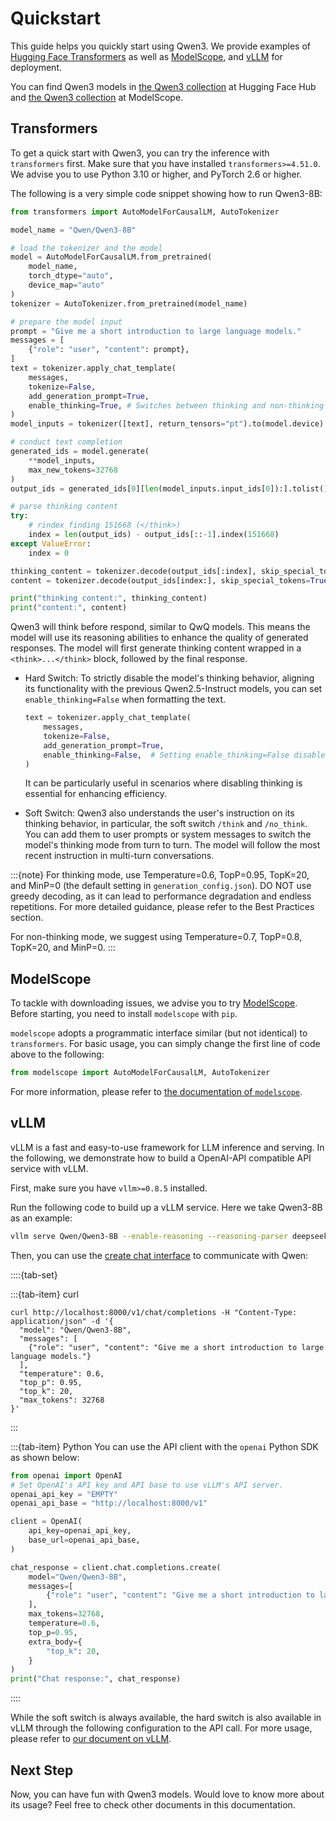 # Quickstart

This guide helps you quickly start using Qwen3. 
We provide examples of [Hugging Face Transformers](https://github.com/huggingface/transformers) as well as [ModelScope](https://github.com/modelscope/modelscope), and [vLLM](https://github.com/vllm-project/vllm) for deployment.

You can find Qwen3 models in [the Qwen3 collection](https://huggingface.co/collections/Qwen/qwen3-67dd247413f0e2e4f653967f) at Hugging Face Hub and [the Qwen3 collection](https://www.modelscope.cn/collections/Qwen3-9743180bdc6b48) at ModelScope.

## Transformers

To get a quick start with Qwen3, you can try the inference with `transformers` first.
Make sure that you have installed `transformers>=4.51.0`.
We advise you to use Python 3.10 or higher, and PyTorch 2.6 or higher.

The following is a very simple code snippet showing how to run Qwen3-8B:

```python
from transformers import AutoModelForCausalLM, AutoTokenizer

model_name = "Qwen/Qwen3-8B"

# load the tokenizer and the model
model = AutoModelForCausalLM.from_pretrained(
    model_name,
    torch_dtype="auto",
    device_map="auto"
)
tokenizer = AutoTokenizer.from_pretrained(model_name)

# prepare the model input
prompt = "Give me a short introduction to large language models."
messages = [
    {"role": "user", "content": prompt},
]
text = tokenizer.apply_chat_template(
    messages,
    tokenize=False,
    add_generation_prompt=True,
    enable_thinking=True, # Switches between thinking and non-thinking modes. Default is True.
)
model_inputs = tokenizer([text], return_tensors="pt").to(model.device)

# conduct text completion
generated_ids = model.generate(
    **model_inputs,
    max_new_tokens=32768
)
output_ids = generated_ids[0][len(model_inputs.input_ids[0]):].tolist() 

# parse thinking content
try:
    # rindex finding 151668 (</think>)
    index = len(output_ids) - output_ids[::-1].index(151668)
except ValueError:
    index = 0

thinking_content = tokenizer.decode(output_ids[:index], skip_special_tokens=True).strip("\n")
content = tokenizer.decode(output_ids[index:], skip_special_tokens=True).strip("\n")

print("thinking content:", thinking_content)
print("content:", content)
```

Qwen3 will think before respond, similar to QwQ models.
This means the model will use its reasoning abilities to enhance the quality of generated responses.
The model will first generate thinking content wrapped in a `<think>...</think>` block, followed by the final response.

-   Hard Switch:
    To strictly disable the model's thinking behavior, aligning its functionality with the previous Qwen2.5-Instruct models, you can set `enable_thinking=False` when formatting the text. 
    ```python
    text = tokenizer.apply_chat_template(
        messages,
        tokenize=False,
        add_generation_prompt=True,
        enable_thinking=False,  # Setting enable_thinking=False disables thinking mode
    )
    ```
    It can be particularly useful in scenarios where disabling thinking is essential for enhancing efficiency.

-   Soft Switch:
    Qwen3 also understands the user's instruction on its thinking behavior, in particular, the soft switch `/think` and `/no_think`.
    You can add them to user prompts or system messages to switch the model's thinking mode from turn to turn. 
    The model will follow the most recent instruction in multi-turn conversations.

:::{note}
For thinking mode, use Temperature=0.6, TopP=0.95, TopK=20, and MinP=0 (the default setting in `generation_config.json`).
DO NOT use greedy decoding, as it can lead to performance degradation and endless repetitions. 
For more detailed guidance, please refer to the Best Practices section.

For non-thinking mode, we suggest using Temperature=0.7, TopP=0.8, TopK=20, and MinP=0. 
:::


## ModelScope

To tackle with downloading issues, we advise you to try [ModelScope](https://github.com/modelscope/modelscope).
Before starting, you need to install `modelscope` with `pip`. 

`modelscope` adopts a programmatic interface similar (but not identical) to `transformers`.
For basic usage, you can simply change the first line of code above to the following:

```python
from modelscope import AutoModelForCausalLM, AutoTokenizer
```

For more information, please refer to [the documentation of `modelscope`](https://www.modelscope.cn/docs).

## vLLM 

vLLM is a fast and easy-to-use framework for LLM inference and serving. 
In the following, we demonstrate how to build a OpenAI-API compatible API service with vLLM.

First, make sure you have `vllm>=0.8.5` installed.

Run the following code to build up a vLLM service. 
Here we take Qwen3-8B as an example:

```bash
vllm serve Qwen/Qwen3-8B --enable-reasoning --reasoning-parser deepseek_r1
```

Then, you can use the [create chat interface](https://platform.openai.com/docs/api-reference/chat/completions/create) to communicate with Qwen:

::::{tab-set}

:::{tab-item} curl
```shell
curl http://localhost:8000/v1/chat/completions -H "Content-Type: application/json" -d '{
  "model": "Qwen/Qwen3-8B",
  "messages": [
    {"role": "user", "content": "Give me a short introduction to large language models."}
  ],
  "temperature": 0.6,
  "top_p": 0.95,
  "top_k": 20,
  "max_tokens": 32768
}'
```
:::

:::{tab-item} Python
You can use the API client with the `openai` Python SDK as shown below:

```python
from openai import OpenAI
# Set OpenAI's API key and API base to use vLLM's API server.
openai_api_key = "EMPTY"
openai_api_base = "http://localhost:8000/v1"

client = OpenAI(
    api_key=openai_api_key,
    base_url=openai_api_base,
)

chat_response = client.chat.completions.create(
    model="Qwen/Qwen3-8B",
    messages=[
        {"role": "user", "content": "Give me a short introduction to large language models."},
    ],
    max_tokens=32768,
    temperature=0.6,
    top_p=0.95,
    extra_body={
        "top_k": 20,
    }
)
print("Chat response:", chat_response)
```
::::

While the soft switch is always available, the hard switch is also available in vLLM through the following configuration to the API call.
For more usage, please refer to [our document on vLLM](../deployment/vllm).


## Next Step

Now, you can have fun with Qwen3 models. 
Would love to know more about its usage? 
Feel free to check other documents in this documentation.
